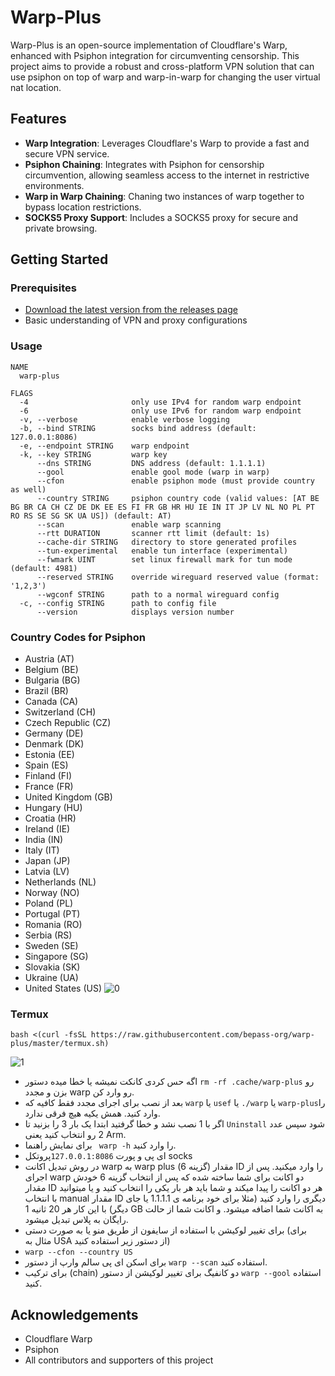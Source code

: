 # Warp-Plus

Warp-Plus is an open-source implementation of Cloudflare's Warp, enhanced with Psiphon integration for circumventing censorship. This project aims to provide a robust and cross-platform VPN solution that can use psiphon on top of warp and warp-in-warp for changing the user virtual nat location.

## Features

- **Warp Integration**: Leverages Cloudflare's Warp to provide a fast and secure VPN service.
- **Psiphon Chaining**: Integrates with Psiphon for censorship circumvention, allowing seamless access to the internet in restrictive environments.
- **Warp in Warp Chaining**: Chaning two instances of warp together to bypass location restrictions.
- **SOCKS5 Proxy Support**: Includes a SOCKS5 proxy for secure and private browsing.

## Getting Started

### Prerequisites

- [Download the latest version from the releases page](https://github.com/bepass-org/warp-plus/releases)
- Basic understanding of VPN and proxy configurations

### Usage

```
NAME
  warp-plus

FLAGS
  -4                       only use IPv4 for random warp endpoint
  -6                       only use IPv6 for random warp endpoint
  -v, --verbose            enable verbose logging
  -b, --bind STRING        socks bind address (default: 127.0.0.1:8086)
  -e, --endpoint STRING    warp endpoint
  -k, --key STRING         warp key
      --dns STRING         DNS address (default: 1.1.1.1)
      --gool               enable gool mode (warp in warp)
      --cfon               enable psiphon mode (must provide country as well)
      --country STRING     psiphon country code (valid values: [AT BE BG BR CA CH CZ DE DK EE ES FI FR GB HR HU IE IN IT JP LV NL NO PL PT RO RS SE SG SK UA US]) (default: AT)
      --scan               enable warp scanning
      --rtt DURATION       scanner rtt limit (default: 1s)
      --cache-dir STRING   directory to store generated profiles
      --tun-experimental   enable tun interface (experimental)
      --fwmark UINT        set linux firewall mark for tun mode (default: 4981)
      --reserved STRING    override wireguard reserved value (format: '1,2,3')
      --wgconf STRING      path to a normal wireguard config
  -c, --config STRING      path to config file
      --version            displays version number
```

### Country Codes for Psiphon

- Austria (AT)
- Belgium (BE)
- Bulgaria (BG)
- Brazil (BR)
- Canada (CA)
- Switzerland (CH)
- Czech Republic (CZ)
- Germany (DE)
- Denmark (DK)
- Estonia (EE)
- Spain (ES)
- Finland (FI)
- France (FR)
- United Kingdom (GB)
- Hungary (HU)
- Croatia (HR)
- Ireland (IE)
- India (IN)
- Italy (IT)
- Japan (JP)
- Latvia (LV)
- Netherlands (NL)
- Norway (NO)
- Poland (PL)
- Portugal (PT)
- Romania (RO)
- Serbia (RS)
- Sweden (SE)
- Singapore (SG)
- Slovakia (SK)
- Ukraine (UA)
- United States (US)
![0](https://raw.githubusercontent.com/Ptechgithub/configs/main/media/line.gif)
### Termux

```
bash <(curl -fsSL https://raw.githubusercontent.com/bepass-org/warp-plus/master/termux.sh)
```
![1](https://github.com/Ptechgithub/configs/blob/main/media/18.jpg?raw=true)

- اگه حس کردی کانکت نمیشه یا خطا میده دستور `rm -rf .cache/warp-plus` رو بزن و مجدد warp رو وارد کن.
- بعد از نصب برای اجرای مجدد فقط کافیه که `warp` یا `usef` یا `./warp` یا `warp-plus`را وارد کنید. همش یکیه هیچ فرقی ندارد.
- اگر با 1 نصب نشد و خطا گرفتید ابتدا یک بار 3 را بزنید تا `Uninstall` شود سپس عدد 2 رو انتخاب کنید یعنی Arm.
- برای نمایش راهنما ` warp -h` را وارد کنید. 
- ای پی و پورت `127.0.0.1:8086`پروتکل socks
- در روش تبدیل اکانت  warp به warp plus (گزینه 6) مقدار ID را وارد میکنید. پس از اجرای warp دو اکانت برای شما ساخته شده که پس از انتخاب گزینه 6 خودش مقدار ID هر دو اکانت را پیدا میکند و شما باید هر بار یکی را انتخاب کنید و یا میتوانید با انتخاب manual مقدار ID دیگری را وارد کنید (مثلا برای خود برنامه ی 1.1.1.1 یا جای دیگر) با این کار هر 20 ثانیه 1 GB به اکانت شما اضافه میشود. و اکانت شما از حالت رایگان به پلاس تبدیل میشود. 
- برای تغییر  لوکیشن با استفاده از سایفون از طریق منو یا به صورت دستی (برای مثال به USA  از دستور  زیر استفاده کنید) 
- `warp --cfon --country US`
- برای اسکن ای پی سالم وارپ از دستور `warp --scan` استفاده کنید. 
- برای ترکیب (chain) دو کانفیگ برای تغییر لوکیشن از دستور `warp --gool` استفاده کنید. 

## Acknowledgements

- Cloudflare Warp
- Psiphon
- All contributors and supporters of this project
